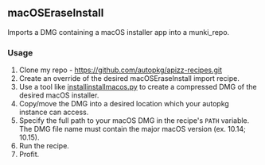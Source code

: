 ## macOSEraseInstall

Imports a DMG containing a macOS installer app into a munki_repo.

### Usage

1. Clone my repo - https://github.com/autopkg/apizz-recipes.git
2. Create an override of the desired macOSEraseInstall import recipe.
3. Use a tool like [installinstallmacos.py](https://github.com/munki/macadmin-scripts) to create a compressed DMG of the desired macOS installer.
4. Copy/move the DMG into a desired location which your autopkg instance can access.
5. Specify the full path to your macOS DMG in the recipe's `PATH` variable. The DMG file name must contain the major macOS version (ex. 10.14; 10.15).
6. Run the recipe.
7. Profit.